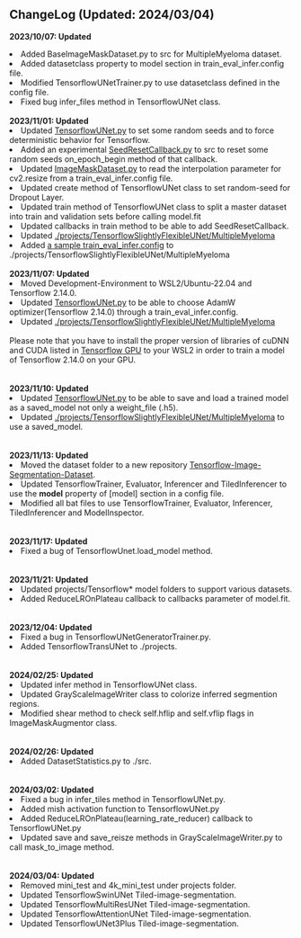 <h2>ChangeLog (Updated: 2024/03/04)</h2>

<b>2023/10/07: Updated</b><br>
<li>Added BaseImageMaskDataset.py to src for MultipleMyeloma dataset.</li>
<li>Added datasetclass property to model section in train_eval_infer.config file.</li>
<li>Modified TensorflowUNetTrainer.py to use datasetclass defined in the config file.</li>
<li>Fixed bug infer_files method in TensorflowUNet class.</li>
<br>
<b>2023/11/01: Updated</b><br>
<li>Updated <a href="./src/TensorflowUNet.py">TensorflowUNet.py</a> to set some random seeds and to force deterministic behavior for Tensorflow.</li>
<li>Added an experimental <a href="./src/SeedResetCallback.py">SeedResetCallback.py</a> to src to reset some random seeds on_epoch_begin method of that callback.</li>
<li>Updated <a href="./src/ImageMaskDataset.py">ImageMaskDataset.py</a> to read the interpolation parameter for cv2.resize from a train_eval_infer.config file.</li>
<li>Updated create method of TensorflowUNet class to set random-seed for Dropout Layer.</li>
<li>Updated train method of TensorflowUNet class to split a master dataset into train and validation sets before calling model.fit</li>
<li>Updated callbacks in train method to be able to add SeedResetCallback.</li>
<li>Updated <a href="./projects/TensorflowSlightlyFlexibleUNet/MultipleMyeloma">./projects/TensorflowSlightlyFlexibleUNet/MultipleMyeloma</a></li>
<li>Added <a href="./projects/TensorflowSlightlyFlexibleUNet/MultipleMyeloma/train_eval_infer_image_mask_dataset_512x512.config">
a sample train_eval_infer.config</a> to ./projects/TensorflowSlightlyFlexibleUNet/MultipleMyeloma</li>
<br>
<b>2023/11/07: Updated</b><br>
<li>Moved Development-Environment to WSL2/Ubuntu-22.04 and Tensorflow 2.14.0.</li>
<li>Updated <a href="./src/TensorflowUNet.py">TensorflowUNet.py</a> to be able to choose AdamW optimizer(Tensorflow 2.14.0) through a train_eval_infer.config.</li>
<li>Updated <a href="./projects/TensorflowSlightlyFlexibleUNet/MultipleMyeloma">./projects/TensorflowSlightlyFlexibleUNet/MultipleMyeloma</a></li>
<br>
Please note that you have to install the proper version of libraries of cuDNN and CUDA listed in 
<a href="https://www.tensorflow.org/install/source#gpu">Tensorflow GPU</a> to your WSL2 in order to train a model of Tensorflow 2.14.0 on your GPU.<br>
<br>
<br>
<b>2023/11/10: Updated</b><br>
<li>Updated <a href="./src/TensorflowUNet.py">TensorflowUNet.py</a> to be able to save and load a trained model as a saved_model not only a weight_file (.h5).</li>
<li>Updated <a href="./projects/TensorflowSlightlyFlexibleUNet/MultipleMyeloma">./projects/TensorflowSlightlyFlexibleUNet/MultipleMyeloma</a> to use a saved_model.</li>
<br>
<br>
<b>2023/11/13: Updated</b><br>
<li>Moved the dataset folder to a new repository <a href="https://github.com/sarah-antillia/Tensorflow-Image-Segmentation-Dataset">Tensorflow-Image-Segmentation-Dataset</a>.</li>
<li>Updated TensorflowTrainer, Evaluator, Inferencer and TiledInferencer to use the <b>model</b> property of [model] section in a config file.</li>
<li>Modified all bat files to use TensorflowTrainer, Evaluator, Inferencer, TiledInferencer and ModelInspector.</li>

<br>
<br>
<b>2023/11/17: Updated</b><br>
<li>Fixed a bug of TensorflowUnet.load_model method.</li>

<br>
<br>
<b>2023/11/21: Updated</b><br>
<li>Updated projects/Tensorflow* model folders to support various datasets.</li>
<li>Added ReduceLROnPlateau callback to callbacks parameter of model.fit.</li>
<br>
<br>
<b>2023/12/04: Updated</b><br>
<li>Fixed a bug in TensorflowUNetGeneratorTrainer.py.</li>
<li>Added TensorflowTransUNet to ./projects.</li>
<br>
<br>
<b>2024/02/25: Updated</b><br>
<li>Updated infer method in TensorflowUNet class.</li>
<li>Updated GrayScaleImageWriter class to colorize inferred segmention regions.</li>
<li>Modified shear method to check self.hflip and self.vflip flags in ImageMaskAugmentor class.</li>
<br>
<br>
<b>2024/02/26: Updated</b><br>
<li>Added DatasetStatistics.py to ./src.</li>
<br>
<br>
<b>2024/03/02: Updated</b><br>
<li>Fixed a bug in infer_tiles method in TensorflowUNet.py.</li>
<li>Added mish activation function to TensorflowUNet.py</li>
<li>Added ReduceLROnPlateau(learning_rate_reducer) callback to TensorflowUNet.py</li>
<li>Updated save and save_reisze methods in GrayScaleImageWriter.py to call mask_to_image method.</li>

<br>
<br>
<b>2024/03/04: Updated</b><br>
 <li>Removed mini_test and 4k_mini_test under projects folder.</li>
<li>Updated TensorflowSwinUNet Tiled-image-segmentation.</li>
<li>Updated TensorflowMultiResUNet Tiled-image-segmentation.</li>
<li>Updated TensorflowAttentionUNet Tiled-image-segmentation.</li>
<li>Updated TensorflowUNet3Plus Tiled-image-segmentation.</li>

